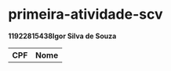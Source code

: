 # primeira-atividade-scv

<table>
  <tr>
    <th>CPF</th>
 	<b>11922815438</b>
    <th>Nome</th>
	 <b>Igor Silva de Souza</b>
  </tr>
</table>
